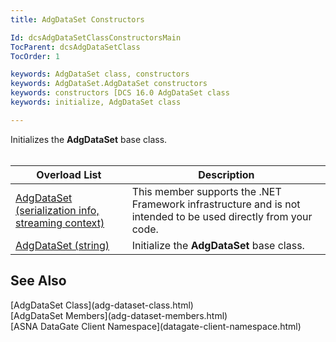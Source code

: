 ```yaml
---
title: AdgDataSet Constructors

Id: dcsAdgDataSetClassConstructorsMain
TocParent: dcsAdgDataSetClass
TocOrder: 1

keywords: AdgDataSet class, constructors
keywords: AdgDataSet.AdgDataSet constructors
keywords: constructors [DCS 16.0 AdgDataSet class
keywords: initialize, AdgDataSet class

---
```


Initializes the **AdgDataSet** base class.<br />
<br />



| Overload List | Description |
| ---- | ---- |
| [AdgDataSet (serialization info, streaming context)](adg-dataset-class-adg-dataset-constructor2.html) | This member supports the .NET Framework infrastructure and is not intended to be used directly from your code. |
| [AdgDataSet (string)](adg-dataset-class-adg-dataset-constructor1.html) | Initialize the <span> **AdgDataSet** </span> base class. |



## See Also

<dl />
      [AdgDataSet Class](adg-dataset-class.html) <br />[AdgDataSet Members](adg-dataset-members.html)<br />
      [ASNA DataGate Client Namespace](datagate-client-namespace.html)

